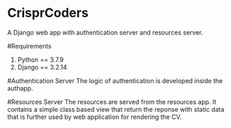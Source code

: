 # CrisprCoders
A Django web app with authentication server and resources server.

#Requirements
1. Python == 3.7.9
2. Django == 3.2.14

#Authentication Server
The logic of authentication is developed inside the authapp.

#Resources Server
The resources are served from the resources app. It contains a simple class based view that return the reponse with static data that is further used by web application for rendering the CV.
